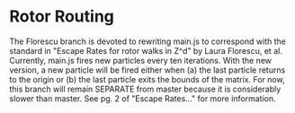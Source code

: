 # Rotor Routing

The Florescu branch is devoted to rewriting main.js to correspond with the standard in "Escape Rates for rotor walks in Z^d" by Laura Florescu, et al. Currently, main.js fires new particles every ten iterations. With the new version, a new particle will be fired either when (a) the last particle returns to the origin or (b) the last particle exits the bounds of the matrix. For now, this branch will remain SEPARATE from master because it is considerably slower than master. See pg. 2 of "Escape Rates..." for more information.
